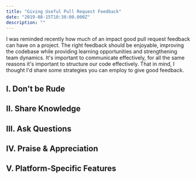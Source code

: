 ```yaml
---
title: "Giving Useful Pull Request Feedback"
date: "2019-08-15T10:30:00.000Z"
description: ""
---
```


I was reminded recently how much of an impact good pull request feedback can have on a project. The right feedback should be enjoyable, improving the codebase while providing learning opportunities and strengthening team dynamics. It's important to communicate effectively, for all the same reasons it's important to structure our code effectively. That in mind, I thought I'd share some strategies you can employ to give good feedback.

## <span class="romannum">I</span>. Don't be Rude

## <span class="romannum">II</span>. Share Knowledge

## <span class="romannum">III</span>. Ask Questions

## <span class="romannum">IV</span>. Praise & Appreciation

## <span class="romannum">V</span>. Platform-Specific Features
